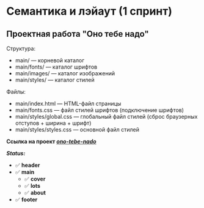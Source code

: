 # Семантика и лэйаут (1 спринт)
## Проектная работа "Оно тебе надо"

Структура:
- main/ — корневой каталог
- main/fonts/ — каталог шрифтов
- main/images/ — каталог изображений
- main/styles/ — каталог стилей

Файлы:
- main/index.html — HTML-файл страницы
- main/fonts.css — файл стилей шрифтов (подключение шрифтов)
- main/styles/global.css — глобальный файл стилей (сброс браузерных отступов + ширина + шрифт)
- main/styles/styles.css — основной файл стилей

**Ссылка на проект _[ono-tebe-nado](https://github.com/alexandr-rodionov/ono-tebe-nado.git)_**

**_Status:_**
- :white_check_mark: **header**
- :white_check_mark: **main**
    - :white_check_mark: **cover**
    - :white_check_mark: **lots**
	- :white_check_mark: **about**
- :white_check_mark: **footer**